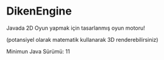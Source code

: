 # DikenEngine

Javada 2D Oyun yapmak için tasarlanmış oyun motoru!

(potansiyel olarak matematik kullanarak 3D renderebilirsiniz)

Minimun Java Sürümü: 11
